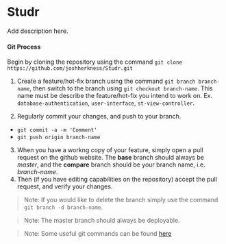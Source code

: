 # Studr

Add description here.

#### Git Process

Begin by cloning the repository using the command `git clone https://github.com/joshherkness/Studr.git`

1. Create a feature/hot-fix branch using the command `git branch branch-name`, then switch to the branch using `git checkout branch-name`.  This name must be describe the feature/hot-fix you intend to work on.  Ex. `database-authentication`, `user-interface`, `st-view-controller`.  

2. Regularly commit your changes, and push to your branch.
  - `git commit -a -m 'Comment'`
  - `git push origin branch-name`
3. When you have a workng copy of your feature, simply open a pull request on the github website.  The **base** branch should always be *master*, and the **compare** branch should be your branch name, i.e. *branch-name*.
4. Then (if you have editing capabilities on the repository) accept the pull request, and verify your changes.

> Note: If you would like to delete the branch simply use the command `git branch -d branch-name`.

> Note: The master branch should always be deployable.

> Note: Some useful git commands can be found [here](https://training.github.com/kit/downloads/github-git-cheat-sheet.pdf)
